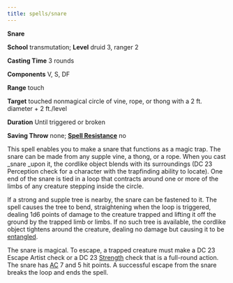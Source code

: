 ```yaml
---
title: spells/snare
---
```

 **Snare**

**School** transmutation; **Level** druid 3, ranger 2

**Casting Time** 3 rounds

**Components** V, S, DF

**Range** touch

**Target** touched nonmagical circle of vine, rope, or thong with a 2 ft. diameter + 2 ft./level

**Duration** Until triggered or broken

**Saving Throw** none; **[Spell Resistance](../glossary.md#_spell-resistance)** no

This spell enables you to make a snare that functions as a magic trap. The snare can be made from any supple vine, a thong, or a rope. When you cast _snare _upon it, the cordlike object blends with its surroundings (DC 23 Perception check for a character with the trapfinding ability to locate). One end of the snare is tied in a loop that contracts around one or more of the limbs of any creature stepping inside the circle.

If a strong and supple tree is nearby, the snare can be fastened to it. The spell causes the tree to bend, straightening when the loop is triggered, dealing 1d6 points of damage to the creature trapped and lifting it off the ground by the trapped limb or limbs. If no such tree is available, the cordlike object tightens around the creature, dealing no damage but causing it to be [entangled](../glossary.md#_entangled).

The snare is magical. To escape, a trapped creature must make a DC 23 Escape Artist check or a DC 23 [Strength](../gettingStarted.md#_strength) check that is a full-round action. The snare has [AC](../combat.md#_armor-class) 7 and 5 hit points. A successful escape from the snare breaks the loop and ends the spell.

